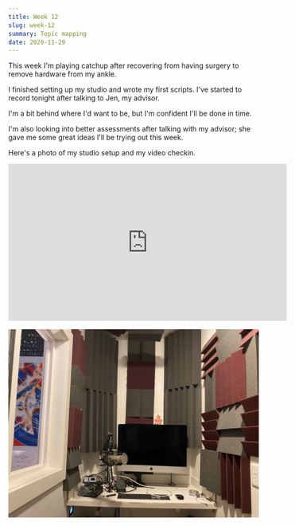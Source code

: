 ```yaml
---
title: Week 12
slug: week-12
summary: Topic mapping
date: 2020-11-20
---
```


This week I'm playing catchup after recovering from having surgery to remove hardware from my ankle.

I finished setting up my studio and wrote my first scripts. I've started to record tonight after talking to Jen, my advisor.

I'm a bit behind where I'd want to be, but I'm confident I'll be done in time.

I'm also looking into better assessments after talking with my advisor; she gave me some great ideas I'll be trying out this week.

Here's a photo of my studio setup and my video checkin.

<iframe width="560" height="315" src="https://www.youtube.com/embed/aU8xbNAD_MU" frameborder="0" allow="accelerometer; autoplay; clipboard-write; encrypted-media; gyroscope; picture-in-picture" allowfullscreen></iframe>

![Studio](/studio.jpg)
